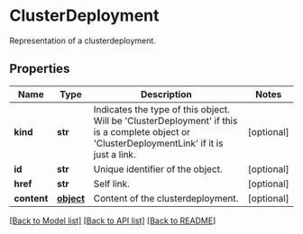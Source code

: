 # ClusterDeployment

Representation of a clusterdeployment.
## Properties
Name | Type | Description | Notes
------------ | ------------- | ------------- | -------------
**kind** | **str** | Indicates the type of this object. Will be &#39;ClusterDeployment&#39; if this is a complete object or &#39;ClusterDeploymentLink&#39; if it is just a link. | [optional] 
**id** | **str** | Unique identifier of the object. | [optional] 
**href** | **str** | Self link. | [optional] 
**content** | [**object**](.md) | Content of the clusterdeployment. | [optional] 

[[Back to Model list]](../README.md#documentation-for-models) [[Back to API list]](../README.md#documentation-for-api-endpoints) [[Back to README]](../README.md)


